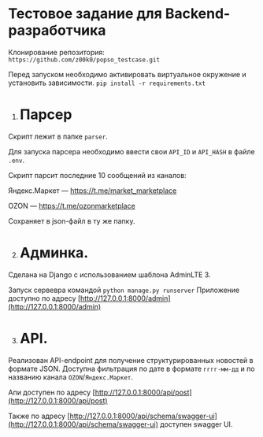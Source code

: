 # Тестовое задание для Backend-разработчика

Клонирование репозитория:
`https://github.com/z00k0/popso_testcase.git`

Перед запуском необходимо активировать виртуальное окружение и установить зависимости.
`pip install -r requirements.txt`

1. # Парсер

Скрипт лежит в папке `parser`.

Для запуска парсера необходимо ввести свои `API_ID` и `API_HASH` в файле `.env`.

Скрипт парсит последние 10 сообщений из каналов:

Яндекс.Маркет — https://t.me/market_marketplace

OZON — https://t.me/ozonmarketplace

Сохраняет в json-файл в ту же папку.

2. # Админка.

Сделана на Django с использованием шаблона AdminLTE 3. 

Запуск сервевра командой `python manage.py runserver`
Приложение доступно по адресу [http://127.0.0.1:8000/admin](http://127.0.0.1:8000/admin)

3. # API.

Реализован API-endpoint для получение структурированных новостей в формате JSON.
Доступна фильтрация по дате в формате `гггг-мм-дд` и по названию канала `OZON`/`Яндекс.Маркет`.

Апи доступен по адресу [http://127.0.0.1:8000/api/post](http://127.0.0.1:8000/api/post)

Также по адресу [http://127.0.0.1:8000/api/schema/swagger-ui](http://127.0.0.1:8000/api/schema/swagger-ui) доступен swagger UI.

